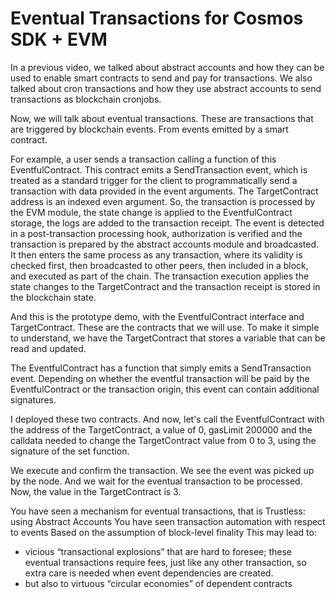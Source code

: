 # Eventual Transactions for Cosmos SDK + EVM

In a previous video, we talked about abstract accounts and how they can be used to enable smart contracts to send and pay for transactions.
We also talked about cron transactions and how they use abstract accounts to send transactions as blockchain cronjobs.

Now, we will talk about eventual transactions. These are transactions that are triggered by blockchain events. From events emitted by a smart contract.

For example, a user sends a transaction calling a function of this EventfulContract. This contract emits a SendTransaction event, which is treated as a standard trigger for the client to programmatically send a transaction with data provided in the event arguments. The TargetContract address is an indexed even argument.
So, the transaction is processed by the EVM module, the state change is applied to the EventfulContract storage, the logs are added to the transaction receipt.
 The event is detected in a post-transaction processing hook, authorization is verified and the transaction is prepared by the abstract accounts module and broadcasted. It then enters the same process as any transaction, where its validity is checked first, then broadcasted to other peers, then included in a block, and executed as part of the chain. The transaction execution applies the state changes to the TargetContract and the transaction receipt is stored in the blockchain state.

And this is the prototype demo, with the EventfulContract interface and TargetContract. These are the contracts that we will use. To make it simple to understand, we have the TargetContract that stores a variable that can be read and updated.

The EventfulContract has a function that simply emits a SendTransaction event. Depending on whether the eventful transaction will be paid by the EventfulContract or the transaction origin, this event can contain additional signatures.

I deployed these two contracts. And now, let's call the EventfulContract with the address of the TargetContract, a value of 0, gasLimit 200000 and the calldata needed to change the TargetContract value from 0 to 3, using the signature of the set function.

We execute and confirm the transaction. We see the event was picked up by the node. And we wait for the eventual transaction to be processed.
Now, the value in the TargetContract is 3.


You have seen a mechanism for eventual transactions, that is
Trustless: using Abstract Accounts
You have seen transaction automation with respect to events
Based on the assumption of block-level finality
This may lead to:
- vicious “transactional explosions” that are hard to foresee; these eventual transactions require fees, just like any other transaction, so extra care is needed when event dependencies are created.
- but also to virtuous “circular economies” of dependent contracts
